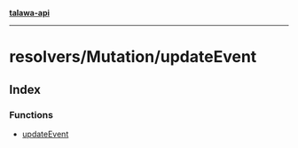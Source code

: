 [**talawa-api**](../../../README.md)

***

# resolvers/Mutation/updateEvent

## Index

### Functions

- [updateEvent](functions/updateEvent.md)
